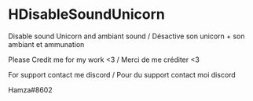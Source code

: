 # HDisableSoundUnicorn
Disable sound Unicorn and ambiant sound / Désactive son unicorn + son ambiant et ammunation

Please Credit me for my work <3 / Merci de me créditer <3

For support contact me discord / Pour du support contact moi discord 

Hamza#8602

